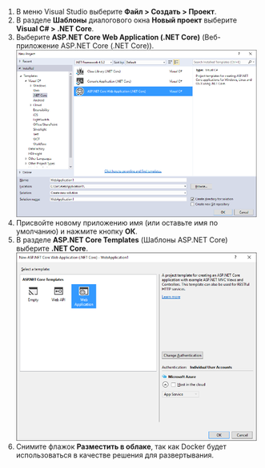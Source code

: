 1. В меню Visual Studio выберите **Файл > Создать > Проект**. 
2. В разделе **Шаблоны** диалогового окна **Новый проект** выберите **Visual C# > .NET Core**.
3. Выберите **ASP.NET Core Web Application (.NET Core)** (Веб-приложение ASP.NET Core (.NET Core)). ![Диалоговое окно "Новый проект"](./media/vs-docker-create-aspnetcore-app/create-new-project.png)
4. Присвойте новому приложению имя (или оставьте имя по умолчанию) и нажмите кнопку **ОК**.
5. В разделе **ASP.NET Core Templates** (Шаблоны ASP.NET Core) выберите **.NET Core**. ![Диалоговое окно "Новый проект ASP.NET"](./media/vs-docker-create-aspnetcore-app/aspnet-core-template.png)
6. Снимите флажок **Разместить в облаке**, так как Docker будет использоваться в качестве решения для развертывания.

<!---HONumber=AcomDC_0622_2016-->